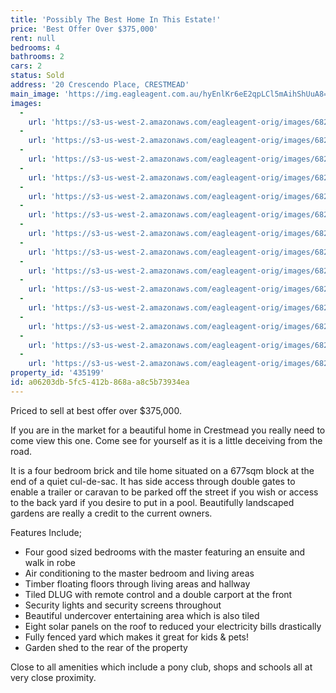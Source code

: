 ```yaml
---
title: 'Possibly The Best Home In This Estate!'
price: 'Best Offer Over $375,000'
rent: null
bedrooms: 4
bathrooms: 2
cars: 2
status: Sold
address: '20 Crescendo Place, CRESTMEAD'
main_image: 'https://img.eagleagent.com.au/hyEnlKr6eE2qpLCl5mAihShUuA8=/1280x854/smart/https://s3-us-west-2.amazonaws.com/eagleagent-orig/images/6821641/116901227-image-M.jpg'
images:
  -
    url: 'https://s3-us-west-2.amazonaws.com/eagleagent-orig/images/6821654/116901227-image-N.jpg'
  -
    url: 'https://s3-us-west-2.amazonaws.com/eagleagent-orig/images/6821653/116901227-image-L.jpg'
  -
    url: 'https://s3-us-west-2.amazonaws.com/eagleagent-orig/images/6821652/116901227-image-K.jpg'
  -
    url: 'https://s3-us-west-2.amazonaws.com/eagleagent-orig/images/6821651/116901227-image-J.jpg'
  -
    url: 'https://s3-us-west-2.amazonaws.com/eagleagent-orig/images/6821650/116901227-image-I.jpg'
  -
    url: 'https://s3-us-west-2.amazonaws.com/eagleagent-orig/images/6821649/116901227-image-H.jpg'
  -
    url: 'https://s3-us-west-2.amazonaws.com/eagleagent-orig/images/6821648/116901227-image-G.jpg'
  -
    url: 'https://s3-us-west-2.amazonaws.com/eagleagent-orig/images/6821647/116901227-image-F.jpg'
  -
    url: 'https://s3-us-west-2.amazonaws.com/eagleagent-orig/images/6821646/116901227-image-E.jpg'
  -
    url: 'https://s3-us-west-2.amazonaws.com/eagleagent-orig/images/6821645/116901227-image-D.jpg'
  -
    url: 'https://s3-us-west-2.amazonaws.com/eagleagent-orig/images/6821644/116901227-image-C.jpg'
  -
    url: 'https://s3-us-west-2.amazonaws.com/eagleagent-orig/images/6821643/116901227-image-B.jpg'
  -
    url: 'https://s3-us-west-2.amazonaws.com/eagleagent-orig/images/6821642/116901227-image-A.jpg'
  -
    url: 'https://s3-us-west-2.amazonaws.com/eagleagent-orig/images/6821641/116901227-image-M.jpg'
property_id: '435199'
id: a06203db-5fc5-412b-868a-a8c5b73934ea
---
```

Priced to sell at best offer over $375,000.

If you are in the market for a beautiful home in Crestmead you really need to come view this one. Come see for yourself as it is a little deceiving from the road.

It is a four bedroom brick and tile home situated on a 677sqm block at the end of a quiet cul-de-sac. It has side access through double gates to enable a trailer or caravan to be parked off the street if you wish or access to the back yard if you desire to put in a pool. Beautifully landscaped gardens are really a credit to the current owners.

Features Include;
*  Four good sized bedrooms with the master featuring an ensuite and walk in robe
*  Air conditioning to the master bedroom and living areas
*  Timber floating floors through living areas and hallway
*  Tiled DLUG with remote control and a double carport at the front
*  Security lights and security screens throughout
*  Beautiful undercover entertaining area which is also tiled
*  Eight solar panels on the roof to reduced your electricity bills drastically
*  Fully fenced yard which makes it great for kids & pets!
*  Garden shed to the rear of the property

Close to all amenities which include a pony club, shops and schools all at very close proximity.